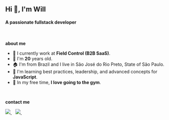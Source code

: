 [linkedin-url]: https://linkedin.com/in/william-augusto
[portfolio-url]: https://willaug.dev
[outlook-url]: williamaugustodev@outlook.com

[linkedin-shield]: https://img.shields.io/badge/LinkedIn-0077B5?style=for-the-badge&logo=linkedin&logoColor=white
[microsoft-shield]: https://img.shields.io/badge/Microsoft_Outlook-0078D4?style=for-the-badge&logo=microsoft-outlook&logoColor=white

## Hi 👋, I'm Will
#### **A passionate fullstack developer**

<br>

**about me**

- 🔭 I currently work at **Field Control (B2B SaaS)**.
- 📆 I'm **20** years old.
- 🏠 I'm from Brazil and I live in São José do Rio Preto, State of São Paulo.
- 🚀 I'm learning best practices, leadership, and advanced concepts for **JavaScript**.
- 💪 In my free time, **I love going to the gym**.

<br>

**contact me**

<p>
  <a target="_blank" rel="noopener" href="https://linkedin.com/in/william-augusto">
    <img src="https://img.shields.io/badge/LinkedIn-038aff?style=for-the-badge&logo=linkedin&logoColor=white" />
  </a>
  &nbsp;&nbsp;

  <a href="mailto:williamaugustodev@outlook.com">
    <img src="https://img.shields.io/badge/Microsoft_Outlook-038aff?style=for-the-badge&logo=microsoft-outlook&logoColor=white" />
  </a>
  &nbsp;&nbsp;
</p>
